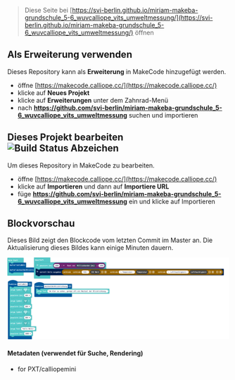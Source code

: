 
> Diese Seite bei [https://svi-berlin.github.io/miriam-makeba-grundschule_5-6_wuvcalliope_vits_umweltmessung/](https://svi-berlin.github.io/miriam-makeba-grundschule_5-6_wuvcalliope_vits_umweltmessung/) öffnen

## Als Erweiterung verwenden

Dieses Repository kann als **Erweiterung** in MakeCode hinzugefügt werden.

* öffne [https://makecode.calliope.cc/](https://makecode.calliope.cc/)
* klicke auf **Neues Projekt**
* klicke auf **Erweiterungen** unter dem Zahnrad-Menü
* nach **https://github.com/svi-berlin/miriam-makeba-grundschule_5-6_wuvcalliope_vits_umweltmessung** suchen und importieren

## Dieses Projekt bearbeiten ![Build Status Abzeichen](https://github.com/svi-berlin/miriam-makeba-grundschule_5-6_wuvcalliope_vits_umweltmessung/workflows/MakeCode/badge.svg)

Um dieses Repository in MakeCode zu bearbeiten.

* öffne [https://makecode.calliope.cc/](https://makecode.calliope.cc/)
* klicke auf **Importieren** und dann auf **Importiere URL**
* füge **https://github.com/svi-berlin/miriam-makeba-grundschule_5-6_wuvcalliope_vits_umweltmessung** ein und klicke auf Importieren

## Blockvorschau

Dieses Bild zeigt den Blockcode vom letzten Commit im Master an.
Die Aktualisierung dieses Bildes kann einige Minuten dauern.

![Eine gerenderte Ansicht der Blöcke](https://github.com/svi-berlin/miriam-makeba-grundschule_5-6_wuvcalliope_vits_umweltmessung/raw/master/.github/makecode/blocks.png)

#### Metadaten (verwendet für Suche, Rendering)

* for PXT/calliopemini
<script src="https://makecode.com/gh-pages-embed.js"></script><script>makeCodeRender("{{ site.makecode.home_url }}", "{{ site.github.owner_name }}/{{ site.github.repository_name }}");</script>
